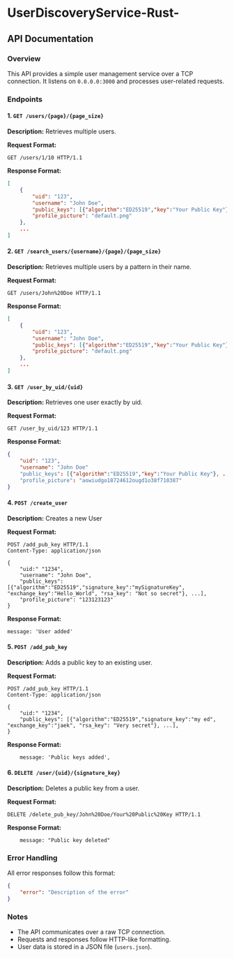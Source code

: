 # UserDiscoveryService-Rust-

## API Documentation

### Overview
This API provides a simple user management service over a TCP connection. It listens on `0.0.0.0:3000` and processes user-related requests.

### Endpoints

#### 1. `GET /users/{page}/{page_size}`
**Description:** Retrieves multiple users.

**Request Format:**
```http
GET /users/1/10 HTTP/1.1
```

**Response Format:**
```json
[
    {
        "uid": "123",
        "username": "John Doe",
        "public_keys": [{"algorithm":"ED25519","key":"Your Public Key"}, ...],
        "profile_picture": "default.png"
    },
    ...
]
```


#### 2. `GET /search_users/{username}/{page}/{page_size}`
**Description:** Retrieves multiple users by a pattern in their name.

**Request Format:**
```http
GET /users/John%20Doe HTTP/1.1
```

**Response Format:**
```json
[
    {
        "uid": "123",
        "username": "John Doe",
        "public_keys": [{"algorithm":"ED25519","key":"Your Public Key"}, ...],
        "profile_picture": "default.png"
    },
    ...
]
```

#### 3. `GET /user_by_uid/{uid}`
**Description:** Retrieves one user exactly by uid.

**Request Format:**
```http
GET /user_by_uid/123 HTTP/1.1
```

**Response Format:**
```json
{
    "uid": "123",
    "username": "John Doe"
    "public_keys": [{"algorithm":"ED25519","key":"Your Public Key"}, ...]
    "profile_picture": "aowiudgo18724612ougd1o38f710387"
}

```

#### 4. `POST /create_user`
**Description:** Creates a new User

**Request Format:**
```http
POST /add_pub_key HTTP/1.1
Content-Type: application/json

{
    "uid:" "1234",
    "username": "John Doe",
    "public_keys": [{"algorithm":"ED25519","signature_key":"mySignatureKey", "exchange_key":"Hello_World", "rsa_key": "Not so secret"}, ...],
    "profile_picture": "123123123"
}
```

**Response Format:**
```http
message: 'User added'
```

#### 5. `POST /add_pub_key`
**Description:** Adds a public key to an existing user. 

**Request Format:**
```http
POST /add_pub_key HTTP/1.1
Content-Type: application/json

{
    "uid:" "1234",
    "public_keys": [{"algorithm":"ED25519","signature_key":"my ed", "exchange_key":"jaek", "rsa_key": "Very secret"}, ...],
}
```

**Response Format:**
```http
    message: 'Public keys added',
```

#### 6. `DELETE /user/{uid}/{signature_key}`
**Description:** Deletes a public key from a user.

**Request Format:**
```http
DELETE /delete_pub_key/John%20Doe/Your%20Public%20Key HTTP/1.1
```

**Response Format:**
```http
    message: "Public key deleted"
```

### Error Handling
All error responses follow this format:
```json
{
    "error": "Description of the error"
}
```

### Notes
- The API communicates over a raw TCP connection.
- Requests and responses follow HTTP-like formatting.
- User data is stored in a JSON file (`users.json`).



